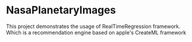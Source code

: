 # NasaPlanetaryImages
This project demonstrates the usage of RealTimeRegression framework. Which is a recommendation engine based on apple's CreateML framework
